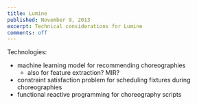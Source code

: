 ```yaml
---
title: Lumine
published: November 9, 2013
excerpt: Technical considerations for Lumine
comments: off
---
```


Technologies:

* machine learning model for recommending choreographies
    * also for feature extraction? MIR?
* constraint satisfaction problem for scheduling fixtures during choreographies
* functional reactive programming for choreography scripts
